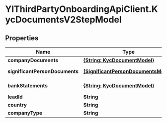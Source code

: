 # YlThirdPartyOnboardingApiClient.KycDocumentsV2StepModel

## Properties

Name | Type | Description | Notes
------------ | ------------- | ------------- | -------------
**companyDocuments** | [**{String: KycDocumentModel}**](KycDocumentModel.md) |  | [optional] 
**significantPersonDocuments** | [**[SignificantPersonDocumentsModel]**](SignificantPersonDocumentsModel.md) | Gets or sets a list of YL.Web.Api.ThirdParty.Onboarding.Models.SignificantPersonDocumentsModel | [optional] 
**bankStatements** | [**{String: KycDocumentModel}**](KycDocumentModel.md) | Gets or sets a Dictionary of Guids to YL.Web.Api.ThirdParty.Onboarding.Models.KycDocumentModel&amp;gt; | [optional] 
**leadId** | **String** | Gets or sets the lead id | [optional] 
**country** | **String** | Gets or sets the country | [optional] 
**companyType** | **String** | Gets or sets the company type | [optional] 



